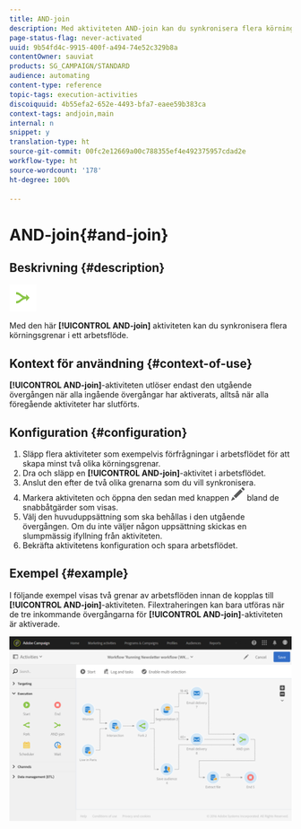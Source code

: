 ```yaml
---
title: AND-join
description: Med aktiviteten AND-join kan du synkronisera flera körningsgrenar i ett arbetsflöde.
page-status-flag: never-activated
uuid: 9b54fd4c-9915-400f-a494-74e52c329b8a
contentOwner: sauviat
products: SG_CAMPAIGN/STANDARD
audience: automating
content-type: reference
topic-tags: execution-activities
discoiquuid: 4b55efa2-652e-4493-bfa7-eaee59b383ca
context-tags: andjoin,main
internal: n
snippet: y
translation-type: ht
source-git-commit: 00fc2e12669a00c788355ef4e492375957cdad2e
workflow-type: ht
source-wordcount: '178'
ht-degree: 100%

---
```



# AND-join{#and-join}

## Beskrivning {#description}

![](assets/and_join.png)

Med den här **[!UICONTROL AND-join]** aktiviteten kan du synkronisera flera körningsgrenar i ett arbetsflöde.

## Kontext för användning {#context-of-use}

**[!UICONTROL AND-join]**-aktiviteten utlöser endast den utgående övergången när alla ingående övergångar har aktiverats, alltså när alla föregående aktiviteter har slutförts.  

## Konfiguration {#configuration}

1. Släpp flera aktiviteter som exempelvis förfrågningar i arbetsflödet för att skapa minst två olika körningsgrenar.
1. Dra och släpp en **[!UICONTROL AND-join]**-aktivitet i arbetsflödet.
1. Anslut den efter de två olika grenarna som du vill synkronisera.
1. Markera aktiviteten och öppna den sedan med knappen ![](assets/edit_darkgrey-24px.png) bland de snabbåtgärder som visas.
1. Välj den huvuduppsättning som ska behållas i den utgående övergången.  Om du inte väljer någon uppsättning skickas en slumpmässig ifyllning från aktiviteten.
1. Bekräfta aktivitetens konfiguration och spara arbetsflödet.

## Exempel {#example}

I följande exempel visas två grenar av arbetsflöden innan de kopplas till **[!UICONTROL AND-join]**-aktiviteten.  Filextraheringen kan bara utföras när de tre inkommande övergångarna för **[!UICONTROL AND-join]**-aktiviteten är aktiverade.

![](assets/wkf_and-join_example.png)

